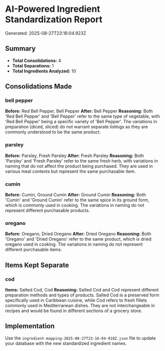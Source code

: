 # AI-Powered Ingredient Standardization Report
Generated: 2025-08-27T23:16:04.923Z

## Summary
- **Total Consolidations:** 4
- **Total Separations:** 1  
- **Total Ingredients Analyzed:** 10

## Consolidations Made
### bell pepper
  **Before:** Red Bell Pepper, Bell Pepper
  **After:** Bell Pepper
  **Reasoning:** Both 'Red Bell Pepper' and 'Bell Pepper' refer to the same type of vegetable, with 'Red Bell Pepper' being a specific variety of 'Bell Pepper'. The variations in preparation (diced, sliced) do not warrant separate listings as they are commonly understood to be the same product.
  
### parsley
  **Before:** Parsley, Fresh Parsley
  **After:** Fresh Parsley
  **Reasoning:** Both 'Parsley' and 'Fresh Parsley' refer to the same fresh herb, with variations in naming that do not affect the product being purchased. They are used in various meal contexts but represent the same purchasable item.
  
### cumin
  **Before:** Cumin, Ground Cumin
  **After:** Ground Cumin
  **Reasoning:** Both 'Cumin' and 'Ground Cumin' refer to the same spice in its ground form, which is commonly used in cooking. The variations in naming do not represent different purchasable products.
  
### oregano
  **Before:** Oregano, Dried Oregano
  **After:** Dried Oregano
  **Reasoning:** Both 'Oregano' and 'Dried Oregano' refer to the same product, which is dried oregano used in cooking. The variations in naming do not represent different purchasable items.
  

## Items Kept Separate
### cod
  **Items:** Salted Cod, Cod
  **Reasoning:** Salted Cod and Cod represent different preparation methods and types of products. Salted Cod is a preserved form specifically used in Caribbean cuisine, while Cod refers to fresh fillets commonly used in Mediterranean dishes. They are not interchangeable in recipes and would be found in different sections of a grocery store.
  

## Implementation
Use the `ingredient-mapping-2025-08-27T23-16-04-918Z.json` file to update your database with the new standardized ingredient names.
